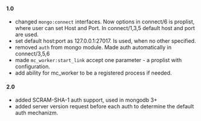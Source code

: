 #### 1.0

* changed `mongo:connect` interfaces. Now options in connect/6 is proplist, where user can set Host and Port. 
In connect/1,3,5 default host and port are used.
* set default host:port as 127.0.0.1:27017. Is used, when no other specified.
* removed `auth` from mongo module. Made auth automatically in connect/3,5,6
* made `mc_worker:start_link` accept one parameter - a proplist with configuration.
* add ability for mc_worker to be a registered process if needed.


#### 2.0

* added SCRAM-SHA-1 auth support, used in mongodb 3+
* added server version request before each auth to determine the default auth mechanizm.